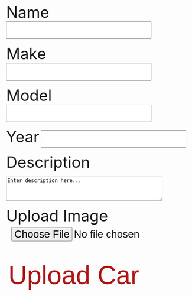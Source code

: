 <h1 id="error"> </h1>

<div id="inputs"> 

<label for="inputCarName">Name</label>
<input id="inputCarName" type="text" name="inputCarName" autocomplete="off" /><br>

<label for="inputMake">Make</label>
<input id="inputMake" type="text" name="inputMake" autocomplete="off" /><br>

<label for="inputModel">Model</label>
<input id="inputModel" type="text" name="inputModel" autocomplete="off" /><br>

<label for="inputYear">Year</label>
<input id="inputYear" type="number" name="inputYear" autocomplete="off" /><br>

<label for="inputCarDescription">Description</label>
<textarea id="inputCarDescription" name="inputCarDescription" rows="4" cols="50">
Enter description here...
</textarea><br>

<p><label for="img">Upload Image</label>
<input id="inputCarImage" type="file" id="img" name="inputCarImage" accept="image/*"></p><br>
 


<button class="button1" onclick="input()">Upload Car</button>

</div> 

<script>

let authorized = false;

const options = {
    method: 'GET', 
    mode: 'cors', 
    cache: 'no-cache', 
    credentials: 'include', 
    headers: {
        'Content-Type': 'application/json'
        
    },
};

// Generates car list for particular email



const username = sessionStorage.getItem("username");
const email = sessionStorage.getItem("email");

console.log(email);

if (email == null || email == "" || username == "Guest") {
  document.getElementById("inputs").style.visibility = "hidden";
  document.getElementById("error").innerHTML = "Sign in as admin to add to the inventory.";
}

else {
  fetch('https://breadbops.gq/api/person/getPersonRoles?email=' + email, options)
    .then(response => response.json())
    .then(data => {
      for (const item of data) {
          console.log(item["name"]);
          if (item["name"] == "ROLE_ADMIN" || item["name"] == "ROLE_DEALERSHIP") {
            authorized = true;
          }
      }

      console.log(authorized);


      if (authorized) {
        document.getElementById("inputs").style.visibility = "visible";
        document.getElementById("error").innerHTML = "Add to inventory.";
      }

      else {
        document.getElementById("inputs").style.visibility = "hidden";
        document.getElementById("error").innerHTML = "You don't have permission to add a car. Contact the Breadbops Team if you think this is a mistake.";
      }
      

    })
    .catch(error => console.error(error));
}




function input() {
  const name = document.getElementById("inputCarName").value;
  const image = "Temp";
  const description = document.getElementById("inputCarDescription").value;
  const make = document.getElementById("inputMake").value;
  const model = document.getElementById("inputModel").value;
  const year = document.getElementById("inputYear").value;

  const url = "https://breadbops.gq/api/carInventory/post/";

  var details = {
      'name': name,
      'imageLink': image,
      'description': description,
      'make': make,
      'model': model,
      'year': year};

  var formBody = [];
  for (var property in details) {
    var encodedKey = encodeURIComponent(property);
    var encodedValue = encodeURIComponent(details[property]);
    formBody.push(encodedKey + "=" + encodedValue);
  }
  formBody = formBody.join("&");

  console.log(formBody);
  
  const options = {
    method: 'POST', 
    mode: 'cors', // no-cors, *cors, same-origin
    cache: 'no-cache', // *default, no-cache, reload, force-cache, only-if-cached
    credentials: 'include', // include, *same-origin, omit
    headers: {
      // 'Content-Type': 'application/json'
      'Content-Type': 'application/x-www-form-urlencoded;charset=UTF-8'
    },
    body: formBody
  };

  fetch(url, options)
    .then(response => {
      if (!response.ok) {
        if (response.status === 401) {
          throw new Error("You don't have permission");
        } else {
          throw new Error("Something went wrong");
        }
      }
    })
    .then(result => console.log(result))
    .catch(error => document.getElementById("error").innerHTML = error.message);
  
}



</script>

<style>
#input {
    text-shadow: 0 1px 1px hsl(0 0% 0% / 20%);
}


a:focus,
a:hover {
  text-decoration-color: black;
}

input {
  font-size: 2em;
  padding: 0.2em 0.5em;
}   

label {
    font-size: 3em;
}

.button {
  background-color: #ad1616;
  color: white;
  text-align: center;
  transition-duration: 1s;
  cursor: pointer;
}

.button1 {
  background: transparent;
  border: none;
  border-radius: 12px;
  color: #ad1616; 
  font-size: 5em;
}

.button1:hover {
  transition-duration: 1s;
  background-color: #ad1616;
  color: white;
}
</style>
